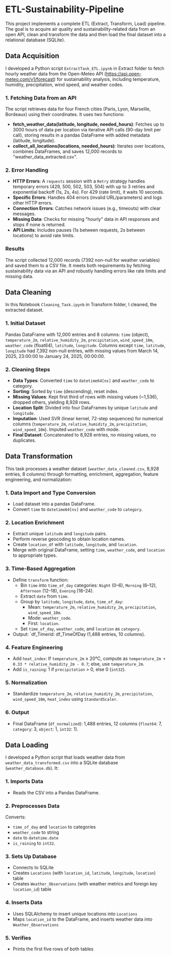 # ETL-Sustainability-Pipeline
This project implements a complete ETL (Extract, Transform, Load) pipeline. The goal is to acquire air quality and sustainability-related data from an open API, clean and transform the data and then load the final dataset into a relational database (SQLite).


## Data Acquisition

I developed a Python script `ExtractTask_ETL.ipynb` in Extract folder to fetch hourly weather data from the Open-Meteo API (https://api.open-meteo.com/v1/forecast) for sustainability analysis, including temperature, humidity, precipitation, wind speed, and weather codes.

### 1. Fetching Data from an API
The script retrieves data for four French cities (Paris, Lyon, Marseille, Bordeaux) using their coordinates. It uses two functions:

- **fetch_weather_data(latitude, longitude, needed_hours)**: Fetches up to 3000 hours of data per location via iterative API calls (90-day limit per call), storing results in a pandas DataFrame with added metadata (latitude, longitude).
- **collect_all_locations(locations, needed_hours)**: Iterates over locations, combines DataFrames, and saves 12,000 records to "weather_data_extracted.csv".

### 2. Error Handling
- **HTTP Errors**: A `requests` session with a `Retry` strategy handles temporary errors (429, 500, 502, 503, 504) with up to 3 retries and exponential backoff (1s, 2s, 4s). For 429 (rate limit), it waits 10 seconds.
- **Specific Errors**: Handles 404 errors (invalid URL/parameters) and logs other HTTP errors.
- **Connection Errors**: Catches network issues (e.g., timeouts) with clear messages.
- **Missing Data**: Checks for missing "hourly" data in API responses and stops if none is returned.
- **API Limits**: Includes pauses (1s between requests, 2s between locations) to avoid rate limits.

### Results
The script collected 12,000 records (7392 non-null for weather variables) and saved them to a CSV file. It meets both requirements by fetching sustainability data via an API and robustly handling errors like rate limits and missing data.

## Data Cleaning

In this Notebook `Cleaning_Task.ipynb` in Transform folder, I cleaned, the extracted dataset.

### 1. Initial Dataset
Pandas DataFrame with 12,000 entries and 8 columns: `time` (object), `temperature_2m`, `relative_humidity_2m`, `precipitation`, `wind_speed_10m`, `weather_code` (float64), `latitude`, `longitude`. Columns except `time`, `latitude`, `longitude` had 7,392 non-null entries, with missing values from March 14, 2025, 23:00:00 to January 24, 2025, 00:00:00.

### 2. Cleaning Steps
- **Data Types**: Converted `time` to `datetime64[ns]` and `weather_code` to category.
- **Sorting**: Sorted by `time` (descending), reset index.
- **Missing Values**: Kept first third of rows with missing values (~1,536), dropped others, yielding 8,928 rows.
- **Location Split**: Divided into four DataFrames by unique `latitude` and `longitude`.
- **Imputation**: Used SVR (linear kernel, 72-step sequences) for numerical columns (`temperature_2m`, `relative_humidity_2m`, `precipitation`, `wind_speed_10m`). Imputed `weather_code` with mode.
- **Final Dataset**: Concatenated to 8,928 entries, no missing values, no duplicates.


## Data Transformation

This task processes a weather dataset (`weather_data_cleaned.csv`, 8,928 entries, 8 columns) through formatting, enrichment, aggregation, feature engineering, and normalization:

### 1. **Data Import and Type Conversion**
   - Load dataset into a pandas DataFrame.
   - Convert `time` to `datetime64[ns]` and `weather_code` to `category`.

### 2. **Location Enrichment**
   - Extract unique `latitude` and `longitude` pairs.
   - Perform reverse geocoding to obtain location names.
   - Create `location_df` with `latitude`, `longitude`, and `location`.
   - Merge with original DataFrame, setting `time`, `weather_code`, and `location` to appropriate types.

### 3. **Time-Based Aggregation**
   - Define `transform` function:
     - Bin `time` into `time_of_day` categories: `Night` (0–6), `Morning` (6–12), `Afternoon` (12–18), `Evening` (18–24).
     - Extract `date` from `time`.
     - Group by `latitude`, `longitude`, `date`, `time_of_day`:
       - Mean: `temperature_2m`, `relative_humidity_2m`, `precipitation`, `wind_speed_10m`.
       - Mode: `weather_code`.
       - First: `location`.
     - Set `time_of_day`, `weather_code`, and `location` as `category`.
   - Output: `df_Timerid: df_TimeOfDay (1,488 entries, 10 columns).

### 4. **Feature Engineering**
   - Add `heat_index`: If `temperature_2m` ≥ 20°C, compute as `temperature_2m + 0.33 * relative_humidity_2m - 0.7`; else, use `temperature_2m`.
   - Add `is_raining`: 1 if `precipitation` > 0, else 0 (`int32`).

### 5. **Normalization**
   - Standardize `temperature_2m`, `relative_humidity_2m`, `precipitation`, `wind_speed_10m`, `heat_index` using `StandardScaler`.

### 6. **Output**
   - Final DataFrame (`df_normalized`): 1,488 entries, 12 columns (`float64`: 7, `category`: 3, `object`: 1, `int32`: 1).

## Data Loading

I developed a Python script that loads weather data from `weather_data_transformed.csv` into a SQLite database (`weather_database.db`). It:

### 1. **Imports Data**
- Reads the CSV into a Pandas DataFrame.

### 2. **Preprocesses Data**
Converts:  
- `time_of_day` and `location` to categories
- `weather_code` to string
- `date` to `datetime.date`
- `is_raining` to `int32`.
### 3. **Sets Up Database**
- Connects to SQLite
- Creates `Locations` (with `location_id`, `latitude`, `longitude`, `location`) table
- Creates `Weather_Observations` (with weather metrics and foreign key `location_id`) table   

### 4. **Inserts Data**
- Uses SQLAlchemy to insert unique locations into `Locations`
- Maps `location_id` to the DataFrame, and inserts weather data into `Weather_Observations`
    
### 5. **Verifies** 
- Prints the first five rows of both tables
